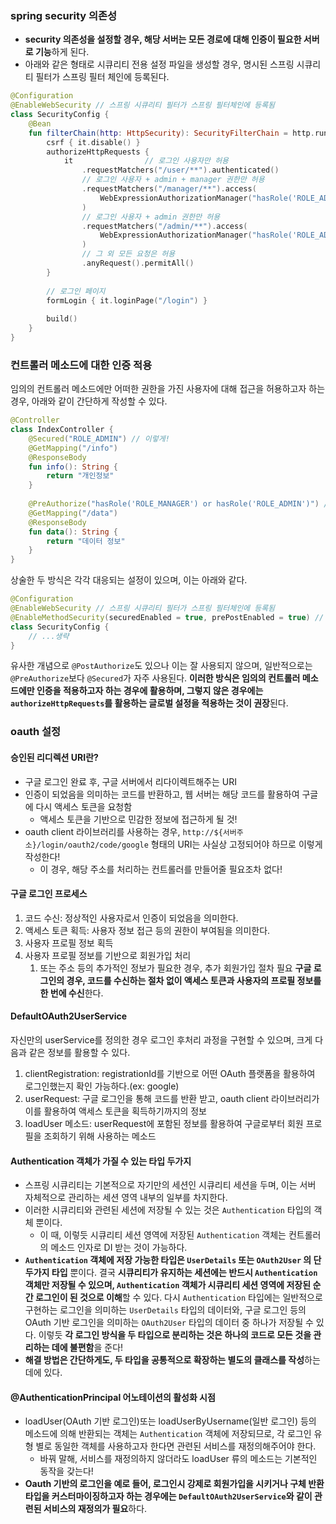 ### spring security 의존성
- **security 의존성을 설정할 경우, 해당 서버는 모든 경로에 대해 인증이 필요한 서버로 기능**하게 된다.
- 아래와 같은 형태로 시큐리티 전용 설정 파일을 생성할 경우, 명시된 스프링 시큐리티 필터가 스프링 필터 체인에 등록된다.
```kotlin
@Configuration  
@EnableWebSecurity // 스프링 시큐리티 필터가 스프링 필터체인에 등록됨  
class SecurityConfig {  
    @Bean  
    fun filterChain(http: HttpSecurity): SecurityFilterChain = http.run {  
        csrf { it.disable() }  
        authorizeHttpRequests {  
            it                // 로그인 사용자만 허용  
                .requestMatchers("/user/**").authenticated()  
                // 로그인 사용자 + admin + manager 권한만 허용  
                .requestMatchers("/manager/**").access(  
                    WebExpressionAuthorizationManager("hasRole('ROLE_ADMIN') or hasRole('ROLE_MANAGER')")  
                )  
                // 로그인 사용자 + admin 권한만 허용  
                .requestMatchers("/admin/**").access(  
                    WebExpressionAuthorizationManager("hasRole('ROLE_ADMIN')")  
                )  
                // 그 외 모든 요청은 허용  
                .anyRequest().permitAll()  
        }  
  
        // 로그인 페이지  
        formLogin { it.loginPage("/login") }  
  
        build()  
    }  
}
```

### 컨트롤러 메소드에 대한 인증 적용
임의의 컨트롤러 메소드에만 어떠한 권한을 가진 사용자에 대해 접근을 허용하고자 하는 경우, 아래와 같이 간단하게 작성할 수 있다.
```kotlin
@Controller  
class IndexController {  
    @Secured("ROLE_ADMIN") // 이렇게!
    @GetMapping("/info")  
    @ResponseBody  
    fun info(): String {  
        return "개인정보"  
    }  
    
	@PreAuthorize("hasRole('ROLE_MANAGER') or hasRole('ROLE_ADMIN')") // 또는 이렇게!
	@GetMapping("/data")  
	@ResponseBody  
	fun data(): String {  
	    return "데이터 정보"  
	}
}
```
상술한 두 방식은 각각 대응되는 설정이 있으며, 이는 아래와 같다.
```kotlin
@Configuration  
@EnableWebSecurity // 스프링 시큐리티 필터가 스프링 필터체인에 등록됨  
@EnableMethodSecurity(securedEnabled = true, prePostEnabled = true) // 1. secured 어노테이션을 활성화한다! 2. preAuthorize 어노테이션을 활성화한다!  
class SecurityConfig {  
	// ...생략
}
```

유사한 개념으로 `@PostAuthorize`도 있으나 이는 잘 사용되지 않으며, 일반적으로는 `@PreAuthorize`보다 `@Secured`가 자주 사용된다. **이러한 방식은 임의의 컨트롤러 메소드에만 인증을 적용하고자 하는 경우에 활용하며, 그렇지 않은 경우에는 `authorizeHttpRequests`를 활용하는 글로벌 설정을 적용하는 것이 권장**된다.

### oauth 설정
#### 승인된 리디렉션 URI란?
- 구글 로그인 완료 후, 구글 서버에서 리다이렉트해주는 URI
- 인증이 되었음을 의미하는 코드를 반환하고, 웹 서버는 해당 코드를 활용하여 구글에 다시 액세스 토큰을 요청함
	- 액세스 토큰을 기반으로 민감한 정보에 접근하게 될 것!
- oauth client 라이브러리를 사용하는 경우, `http://${서버주소}/login/oauth2/code/google` 형태의 URI는 사실상 고정되어야 하므로 이렇게 작성한다!
	- 이 경우, 해당 주소를 처리하는 컨트롤러를 만들어줄 필요조차 없다!
#### 구글 로그인 프로세스
1. 코드 수신: 정상적인 사용자로서 인증이 되었음을 의미한다.
2. 액세스 토큰 획득: 사용자 정보 접근 등의 권한이 부여됨을 의미한다.
3. 사용자 프로필 정보 획득
4. 사용자 프로필 정보를 기반으로 회원가입 처리
	1. 또는 주소 등의 추가적인 정보가 필요한 경우, 추가 회원가입 절차 필요
**구글 로그인의 경우, 코드를 수신하는 절차 없이 액세스 토큰과 사용자의 프로필 정보를 한 번에 수신**한다.


#### DefaultOAuth2UserService
자신만의 userService를 정의한 경우 로그인 후처리 과정을 구현할 수 있으며, 크게 다음과 같은 정보를 활용할 수 있다.
1. clientRegistration: registrationId를 기반으로 어떤 OAuth 플랫폼을 활용하여 로그인했는지 확인 가능하다.(ex: google)
2. userRequest: 구글 로그인을 통해 코드를 반환 받고, oauth client 라이브러리가 이를 활용하여 액세스 토큰을 획득하기까지의 정보
3. loadUser 메소드: userRequest에 포함된 정보를 활용하여 구글로부터 회원 프로필을 조회하기 위해 사용하는 메소드

#### Authentication 객체가 가질 수 있는 타입 두가지
- 스프링 시큐리티는 기본적으로 자기만의 세션인 시큐리티 세션을 두며, 이는 서버 자체적으로 관리하는 세션 영역 내부의 일부를 차지한다.
- 이러한 시큐리티와 관련된 세션에 저장될 수 있는 것은 `Authentication` 타입의 객체 뿐이다.
	- 이 때, 이렇듯 시큐리티 세션 영역에 저장된 `Authentication` 객체는 컨트롤러의 메소드 인자로 DI 받는 것이 가능하다.
- **`Authentication` 객체에 저장 가능한 타입은 `UserDetails` 또는 `OAuth2User` 의 단 두가지 타입** 뿐이다.
결국 **시큐리티가 유지하는 세션에는 반드시 `Authentication` 객체만 저장될 수 있으며, `Authentication` 객체가 시큐리티 세션 영역에 저장된 순간 로그인이 된 것으로 이해**할 수 있다.
다시 `Authentication` 타입에는 일반적으로 구현하는 로그인을 의미하는 `UserDetails` 타입의 데이터와, 구글 로그인 등의 OAuth 기반 로그인을 의미하는 `OAuth2User` 타입의 데이터 중 하나가 저장될 수 있다.
이렇듯 **각 로그인 방식을 두 타입으로 분리하는 것은 하나의 코드로 모든 것을 관리하는 데에 불편함**을 준다!
- **해결 방법은 간단하게도, 두 타입을 공통적으로 확장하는 별도의 클래스를 작성**하는 데에 있다.

#### @AuthenticationPrincipal 어노테이션의 활성화 시점
- loadUser(OAuth 기반 로그인)또는 loadUserByUsername(일반 로그인) 등의 메소드에 의해 반환되는 객체는 `Authentication` 객체에 저장되므로, 각 로그인 유형 별로 동일한 객체를 사용하고자 한다면 관련된 서비스를 재정의해주어야 한다.
	- 바꿔 말해, 서비스를 재정의하지 않더라도 loadUser 류의 메소드는 기본적인 동작을 갖는다!
- **Oauth 기반의 로그인을 예로 들어, 로그인시 강제로 회원가입을 시키거나 구체 반환 타입을 커스터마이징하고자 하는 경우에는 `DefaultOAuth2UserService`와 같이 관련된 서비스의 재정의가 필요**하다.